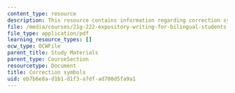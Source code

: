 ```yaml
---
content_type: resource
description: This resource contains information regarding correction symbols.
file: /media/courses/21g-222-expository-writing-for-bilingual-students-fall-2002/eb7b6e8ad1b1d1f3a7dfad700d5fa9a1_MIT21G_222F02_correction.pdf
file_type: application/pdf
learning_resource_types: []
ocw_type: OCWFile
parent_title: Study Materials
parent_type: CourseSection
resourcetype: Document
title: Correction symbols
uid: eb7b6e8a-d1b1-d1f3-a7df-ad700d5fa9a1
---
```

